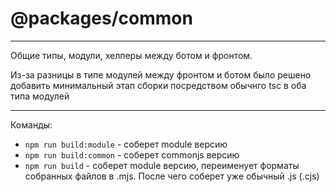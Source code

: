 # @packages/common
___
Общие типы, модули, хелперы между ботом и фронтом.

Из-за разницы в типе модулей между фронтом и ботом было решено добавить минимальный этап сборки посредством обычнго tsc в оба типа модулей
___
Команды:
- `npm run build:module` - соберет module версию 
- `npm run build:common` - соберет commonjs версию
- `npm run build` - соберет module версию, переименует форматы собранных файлов в .mjs. После чего соберет уже обычный .js (.cjs) 
